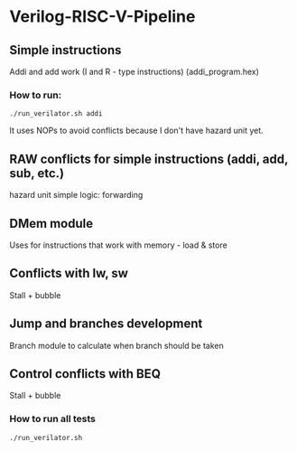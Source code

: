 # Verilog-RISC-V-Pipeline

## Simple instructions
Addi and add work (I and R - type instructions) (addi_program.hex)

### How to run:
```
./run_verilator.sh addi
```
It uses NOPs to avoid conflicts because I don't have hazard unit yet.

## RAW conflicts for simple instructions (addi, add, sub, etc.)
hazard unit simple logic: forwarding

## DMem module
Uses for instructions that work with memory - load & store

## Conflicts with lw, sw
Stall + bubble

## Jump and branches development
Branch module to calculate when branch should be taken

## Control conflicts with BEQ
Stall + bubble

### How to run all tests
```
./run_verilator.sh
```